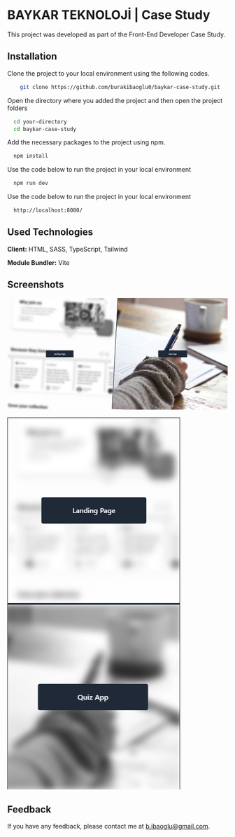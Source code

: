 
# BAYKAR TEKNOLOJİ | Case Study

This project was developed as part of the Front-End Developer Case Study.


## Installation

Clone the project to your local environment using the following codes.

```bash 
    git clone https://github.com/burakibaoglu0/baykar-case-study.git
```

Open the directory where you added the project and then open the project folders

```bash 
  cd your-directory
  cd baykar-case-study
```

Add the necessary packages to the project using npm.

```bash 
  npm install
```

Use the code below to run the project in your local environment

```bash 
  npm run dev
```

Use the code below to run the project in your local environment

```bash 
  http://localhost:8080/
```
## Used Technologies

**Client:** HTML, SASS, TypeScript, Tailwind

**Module Bundler:** Vite
## Screenshots

![Home Page - Desktop](https://raw.githubusercontent.com/burakibaoglu0/baykar-case-study/main/src/assets/images/HP-Desktop.png?token=GHSAT0AAAAAACE4L5K56W4IKXHDU7VHO3V6ZFUBQKQ)

![Home Page - Mobile](https://raw.githubusercontent.com/burakibaoglu0/baykar-case-study/main/src/assets/images/HP-Mobile.png?token=GHSAT0AAAAAACE4L5K4FNTTQC7EL23CECC4ZFUBQJA)
## Feedback

If you have any feedback, please contact me at b.ibaoglu@gmail.com.

  
